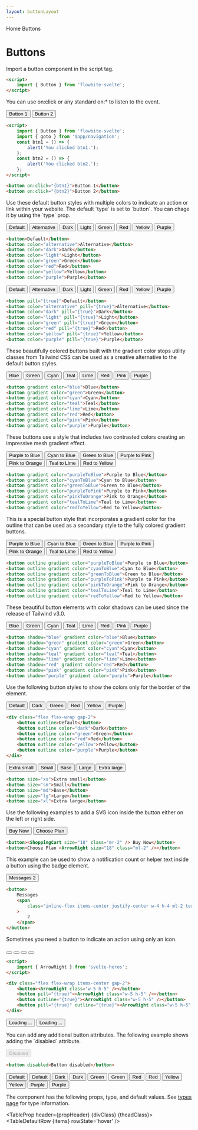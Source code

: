 ```yaml
---
layout: buttonLayout
---
```


<script>
  import Htwo from '../utils/Htwo.svelte'
  import ExampleDiv from '../utils/ExampleDiv.svelte'
  import TableProp from '../utils/TableProp.svelte'
  import TableDefaultRow from '../utils/TableDefaultRow.svelte'
  import { Button, Spinner, Breadcrumb, BreadcrumbItem } from '$lib/index'
  import { Home } from 'svelte-heros';
  import { ArrowRight, Bell, ShoppingCart, ChevronRight } from "svelte-heros";
  import BrandFacebook from '../utils/icons/Facebook.svelte'
  import { goto }from '$app/navigation';
  import componentProps from '../props/Button.json'

  const btn1 = ()=>{
    alert('You clicked btn1.')
  }
  const btn2 = ()=>{
    alert ('You clicked btn2.')
  }

  // Props table
  let items = componentProps.props
  let propHeader = ['Name', 'Type', 'Default']
 let divClass='w-full relative overflow-x-auto shadow-md sm:rounded-lg py-4'
let theadClass ='text-xs text-gray-700 uppercase bg-gray-50 dark:bg-gray-700 dark:text-white'
  
  let crumbs = [
    {
      label:'Home',
      href:'/'
    },
    {
      label:'Buttons',
      href:'/buttons/'
    }
  ]
</script>

<Breadcrumb>
  <BreadcrumbItem href="/" icon={Home} variation="solid">Home</BreadcrumbItem>
  <BreadcrumbItem>Buttons</BreadcrumbItem>
</Breadcrumb>

<h1 class="text-3xl w-full dark:text-white py-8">Buttons</h1>

<p>Import a button component in the script tag.</p>

```html
<script>
	import { Button } from 'flowbite-svelte';
</script>
```

<Htwo label="Handlers" />

<p>You can use on:click or any standard on:* to listen to the event.</p>

<ExampleDiv class="flex flex-wrap items-center gap-2">
<Button on:click={btn1}>Button 1</Button>
<Button on:click={btn2}>Button 2</Button>
</ExampleDiv>

```html
<script>
	import { Button } from 'flowbite-svelte';
	import { goto } from '$app/navigation';
	const btn1 = () => {
		alert('You clicked btn1.');
	};
	const btn2 = () => {
		alert('You clicked btn2.');
	};
</script>

<button on:click="{btn1}">Button 1</button>
<button on:click="{btn2}">Button 2</button>
```

<Htwo label="Default button" />

<p>Use these default button styles with multiple colors to indicate an action or link within your website. The default `type` is set to `button`. You can chage it by using the `type` prop.</p>

<ExampleDiv class="flex flex-wrap gap-2">
<Button>Default</Button>
<Button color="alternative">Alternative</Button>
<Button color="dark">Dark</Button>
<Button color="light">Light</Button>
<Button color="green">Green</Button>
<Button color="red">Red</Button>
<Button color="yellow">Yellow</Button>
<Button color="purple">Purple</Button>
</ExampleDiv>

```html
<button>Default</button>
<button color="alternative">Alternative</button>
<button color="dark">Dark</button>
<button color="light">Light</button>
<button color="green">Green</button>
<button color="red">Red</button>
<button color="yellow">Yellow</button>
<button color="purple">Purple</button>
```

<Htwo label="Button pills" />

<ExampleDiv class="flex flex-wrap gap-2">
  <Button pill={true}>Default</Button>
  <Button color="alternative" pill={true}>Alternative</Button>
  <Button color="dark" pill={true}>Dark</Button>
  <Button color="light" pill={true}>Light</Button>
  <Button color="green" pill={true}>Green</Button>
  <Button color="red" pill={true}>Red</Button>
  <Button color="yellow" pill={true}>Yellow</Button>
  <Button color="purple" pill={true}>Purple</Button>
</ExampleDiv>

```html
<button pill="{true}">Default</button>
<button color="alternative" pill="{true}">Alternative</button>
<button color="dark" pill="{true}">Dark</button>
<button color="light" pill="{true}">Light</button>
<button color="green" pill="{true}">Green</button>
<button color="red" pill="{true}">Red</button>
<button color="yellow" pill="{true}">Yellow</button>
<button color="purple" pill="{true}">Purple</button>
```

<Htwo label="Gradient monochrome" />

<p>These beautifully colored buttons built with the gradient color stops utility classes from Tailwind CSS can be used as a creative alternative to the default button styles.</p>

<ExampleDiv class="flex flex-wrap gap-2">
  <Button gradient color="blue">Blue</Button>
  <Button gradient color="green">Green</Button>
  <Button gradient color="cyan">Cyan</Button>
  <Button gradient color="teal">Teal</Button>
  <Button gradient color="lime">Lime</Button>
  <Button gradient color="red">Red</Button>
  <Button gradient color="pink">Pink</Button>
  <Button gradient color="purple">Purple</Button>
</ExampleDiv>

```html
<button gradient color="blue">Blue</button>
<button gradient color="green">Green</button>
<button gradient color="cyan">Cyan</button>
<button gradient color="teal">Teal</button>
<button gradient color="lime">Lime</button>
<button gradient color="red">Red</button>
<button gradient color="pink">Pink</button>
<button gradient color="purple">Purple</button>
```

<Htwo label="Gradient duotone" />

<p>These buttons use a style that includes two contrasted colors creating an impressive mesh gradient effect.</p>

<ExampleDiv class="flex flex-wrap items-center gap-2">
  <Button gradient color="purpleToBlue">Purple to Blue</Button>
  <Button gradient color="cyanToBlue">Cyan to Blue</Button>
  <Button gradient color="greenToBlue">Green to Blue</Button>
  <Button gradient color="purpleToPink">Purple to Pink</Button>
  <Button gradient color="pinkToOrange">Pink to Orange</Button>
  <Button gradient color="tealToLime">Teal to Lime</Button>
  <Button gradient color="redToYellow">Red to Yellow</Button>
</ExampleDiv>

```html
<button gradient color="purpleToBlue">Purple to Blue</button>
<button gradient color="cyanToBlue">Cyan to Blue</button>
<button gradient color="greenToBlue">Green to Blue</button>
<button gradient color="purpleToPink">Purple to Pink</button>
<button gradient color="pinkToOrange">Pink to Orange</button>
<button gradient color="tealToLime">Teal to Lime</button>
<button gradient color="redToYellow">Red to Yellow</button>
```

<Htwo label="Gradient outline" />

<p>This is a special button style that incorporates a gradient color for the outline that can be used as a secondary style to the fully colored gradient buttons.</p>

<ExampleDiv class="flex flex-wrap items-center gap-2">
  <Button outline gradient color="purpleToBlue">Purple to Blue</Button>
  <Button outline gradient color="cyanToBlue">Cyan to Blue</Button>
  <Button outline gradient color="greenToBlue">Green to Blue</Button>
  <Button outline gradient color="purpleToPink">Purple to Pink</Button>
  <Button outline gradient color="pinkToOrange">Pink to Orange</Button>
  <Button outline gradient color="tealToLime">Teal to Lime</Button>
  <Button outline gradient color="redToYellow">Red to Yellow</Button>
</ExampleDiv>

```html
<button outline gradient color="purpleToBlue">Purple to Blue</button>
<button outline gradient color="cyanToBlue">Cyan to Blue</button>
<button outline gradient color="greenToBlue">Green to Blue</button>
<button outline gradient color="purpleToPink">Purple to Pink</button>
<button outline gradient color="pinkToOrange">Pink to Orange</button>
<button outline gradient color="tealToLime">Teal to Lime</button>
<button outline gradient color="redToYellow">Red to Yellow</button>
```

<Htwo label="Colored shadows" />

<p>These beautiful button elements with color shadows can be used since the release of Tailwind v3.0.</p>

<ExampleDiv class="flex flex-wrap items-center gap-2">
  <Button shadow="blue" gradient color="blue">Blue</Button>
  <Button shadow="green" gradient color="green">Green</Button>
  <Button shadow="cyan" gradient color="cyan">Cyan</Button>
  <Button shadow="teal" gradient color="teal">Teal</Button>
  <Button shadow="lime" gradient color="lime">Lime</Button>
  <Button shadow="red" gradient color="red">Red</Button>
  <Button shadow="pink" gradient color="pink">Pink</Button>
  <Button shadow="purple" gradient color="purple">Purple</Button>
</ExampleDiv>

```html
<button shadow="blue" gradient color="blue">Blue</button>
<button shadow="green" gradient color="green">Green</button>
<button shadow="cyan" gradient color="cyan">Cyan</button>
<button shadow="teal" gradient color="teal">Teal</button>
<button shadow="lime" gradient color="lime">Lime</button>
<button shadow="red" gradient color="red">Red</button>
<button shadow="pink" gradient color="pink">Pink</button>
<button shadow="purple" gradient color="purple">Purple</button>
```

<Htwo label="Outline buttons" />

<p>Use the following button styles to show the colors only for the border of the element.</p>

<ExampleDiv>
<div class="flex flex-wrap gap-2">
  <Button outline>Default</Button>
  <Button outline color="dark">Dark</Button>
  <Button outline color="green">Green</Button>
  <Button outline color="red">Red</Button>
  <Button outline color="yellow">Yellow</Button>
  <Button outline color="purple">Purple</Button>
</div>
</ExampleDiv>

```html
<div class="flex flex-wrap gap-2">
	<button outline>Default</button>
	<button outline color="dark">Dark</button>
	<button outline color="green">Green</button>
	<button outline color="red">Red</button>
	<button outline color="yellow">Yellow</button>
	<button outline color="purple">Purple</button>
</div>
```

<Htwo label="Button sizes" />

<ExampleDiv class="flex flex-wrap items-center gap-2">
  <Button size="xs">Extra small</Button>
  <Button size="sm">Small</Button>
  <Button size="md">Base</Button>
  <Button size="lg">Large</Button>
  <Button size="xl">Extra large</Button>
</ExampleDiv>

```html
<button size="xs">Extra small</button>
<button size="sm">Small</button>
<button size="md">Base</button>
<button size="lg">Large</button>
<button size="xl">Extra large</button>
```

<Htwo label="Buttons with icon" />

<p>Use the following examples to add a SVG icon inside the button either on the left or right side.</p>

<ExampleDiv class="flex flex-wrap items-center gap-2">
<Button>
  <ShoppingCart size="18" class="mr-2"/> Buy Now
</Button>
<Button>
  Choose Plan <ArrowRight size="18" class="ml-2" />
</Button>
</ExampleDiv>

```html
<button><ShoppingCart size="18" class="mr-2" /> Buy Now</button>
<button>Choose Plan <ArrowRight size="18" class="ml-2" /></button>
```

<Htwo label="Button with label" />

<p>This example can be used to show a notification count or helper text inside a button using the badge element.</p>

<ExampleDiv class="flex flex-wrap items-center gap-2">
<Button>
  Messages
  <span class="inline-flex items-center justify-center w-4 h-4 ml-2 text-xs font-semibold text-blue-800 bg-blue-200 rounded-full">
    2
  </span>
  <!-- Badge color="blue" rounded class="w-4 h-4 ml-2 font-semibold">2</Badge -->
</Button>
</ExampleDiv>

```html
<button>
	Messages
	<span
		class="inline-flex items-center justify-center w-4 h-4 ml-2 text-xs font-semibold text-blue-800 bg-blue-200 rounded-full"
	>
		2
	</span>
</button>
```

<Htwo label="Icon buttons" />

<p>Sometimes you need a button to indicate an action using only an icon.</p>

<ExampleDiv>
<div class="flex flex-wrap items-center gap-2">
<Button><ArrowRight class="w-5 h-5"/></Button>
<Button pill={true} ><ArrowRight class="w-5 h-5"/></Button>
<Button outline={true} ><ArrowRight class="w-5 h-5"/></Button>
<Button pill={true} outline={true} ><ArrowRight class="w-5 h-5"/></Button>
</div>
</ExampleDiv>

```html
<script>
	import { ArrowRight } from 'svelte-heros';
</script>

<div class="flex flex-wrap items-center gap-2">
	<button><ArrowRight class="w-5 h-5" /></button>
	<button pill="{true}"><ArrowRight class="w-5 h-5" /></button>
	<button outline="{true}"><ArrowRight class="w-5 h-5" /></button>
	<button pill="{true}" outline="{true}"><ArrowRight class="w-5 h-5" /></button>
</div>
```

<Htwo label="Loader" />

<ExampleDiv>
<div class="flex flex-wrap items-center gap-2">
<Button>
  <Spinner class="mr-3" size="4" color="white" />
  Loading ...
</Button>
<Button outline color="dark">
  <Spinner class="mr-3" size="4" />
  Loading ...
</Button>
</div>
</ExampleDiv>

<Htwo label="Disabled" />

<p>You can add any additional button attributes. The following example shows adding the `disabled` attribute.</p>

<ExampleDiv>
<Button disabled >Disabled</Button>
</ExampleDiv>

```html
<button disabled>Button disabled</button>
```

<Htwo label="Special cases" />

<ExampleDiv>
<div class="">
  <Button color="blue">Default</Button>
  <Button outline color="blue">Default</Button>
	<Button  color="dark">Dark</Button>
  <Button outline color="dark">Dark</Button>
	<Button  color="green">Green</Button>
  <Button outline color="green">Green</Button>
	<Button  color="red">Red</Button>
  <Button outline color="red">Red</Button>
	<Button  color="yellow">Yellow</Button>
  <Button outline color="yellow">Yellow</Button>
	<Button  color="purple">Purple</Button>
  <Button outline color="purple">Purple</Button>
</div>
</ExampleDiv>

<Htwo label="Props" />

<p>The component has the following props, type, and default values. See <a href="/pages/types">types 
 page</a> for type information.</p>

<TableProp header={propHeader} {divClass} {theadClass}>
<TableDefaultRow {items} rowState='hover' />
</TableProp>
